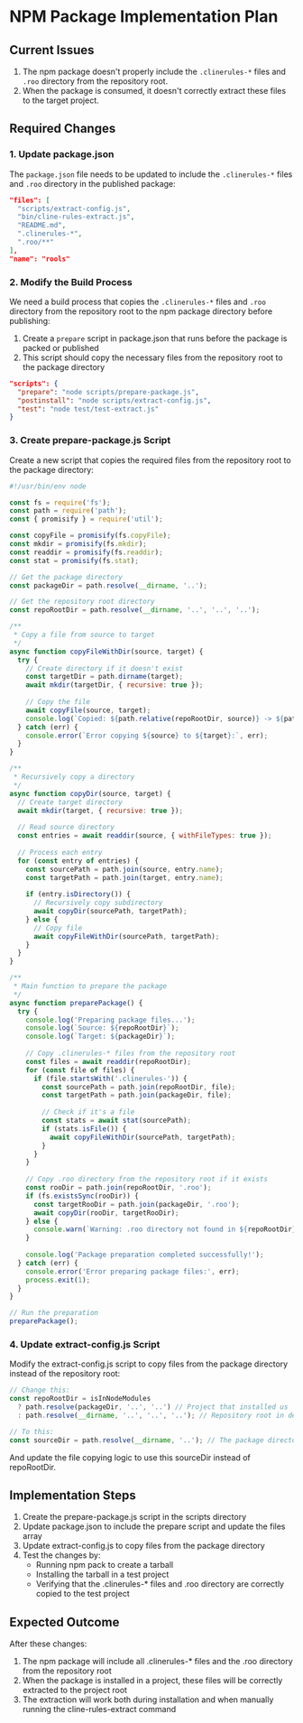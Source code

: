 # NPM Package Implementation Plan

## Current Issues

1. The npm package doesn't properly include the `.clinerules-*` files and `.roo` directory from the repository root.
2. When the package is consumed, it doesn't correctly extract these files to the target project.

## Required Changes

### 1. Update package.json

The `package.json` file needs to be updated to include the `.clinerules-*` files and `.roo` directory in the published package:

```json
"files": [
  "scripts/extract-config.js",
  "bin/cline-rules-extract.js",
  "README.md",
  ".clinerules-*",
  ".roo/**"
],
"name": "rools"
```

### 2. Modify the Build Process

We need a build process that copies the `.clinerules-*` files and `.roo` directory from the repository root to the npm package directory before publishing:

1. Create a `prepare` script in package.json that runs before the package is packed or published
2. This script should copy the necessary files from the repository root to the package directory

```json
"scripts": {
  "prepare": "node scripts/prepare-package.js",
  "postinstall": "node scripts/extract-config.js",
  "test": "node test/test-extract.js"
}
```

### 3. Create prepare-package.js Script

Create a new script that copies the required files from the repository root to the package directory:

```javascript
#!/usr/bin/env node

const fs = require('fs');
const path = require('path');
const { promisify } = require('util');

const copyFile = promisify(fs.copyFile);
const mkdir = promisify(fs.mkdir);
const readdir = promisify(fs.readdir);
const stat = promisify(fs.stat);

// Get the package directory
const packageDir = path.resolve(__dirname, '..');

// Get the repository root directory
const repoRootDir = path.resolve(__dirname, '..', '..', '..');

/**
 * Copy a file from source to target
 */
async function copyFileWithDir(source, target) {
  try {
    // Create directory if it doesn't exist
    const targetDir = path.dirname(target);
    await mkdir(targetDir, { recursive: true });
    
    // Copy the file
    await copyFile(source, target);
    console.log(`Copied: ${path.relative(repoRootDir, source)} -> ${path.relative(packageDir, target)}`);
  } catch (err) {
    console.error(`Error copying ${source} to ${target}:`, err);
  }
}

/**
 * Recursively copy a directory
 */
async function copyDir(source, target) {
  // Create target directory
  await mkdir(target, { recursive: true });
  
  // Read source directory
  const entries = await readdir(source, { withFileTypes: true });
  
  // Process each entry
  for (const entry of entries) {
    const sourcePath = path.join(source, entry.name);
    const targetPath = path.join(target, entry.name);
    
    if (entry.isDirectory()) {
      // Recursively copy subdirectory
      await copyDir(sourcePath, targetPath);
    } else {
      // Copy file
      await copyFileWithDir(sourcePath, targetPath);
    }
  }
}

/**
 * Main function to prepare the package
 */
async function preparePackage() {
  try {
    console.log('Preparing package files...');
    console.log(`Source: ${repoRootDir}`);
    console.log(`Target: ${packageDir}`);
    
    // Copy .clinerules-* files from the repository root
    const files = await readdir(repoRootDir);
    for (const file of files) {
      if (file.startsWith('.clinerules-')) {
        const sourcePath = path.join(repoRootDir, file);
        const targetPath = path.join(packageDir, file);
        
        // Check if it's a file
        const stats = await stat(sourcePath);
        if (stats.isFile()) {
          await copyFileWithDir(sourcePath, targetPath);
        }
      }
    }
    
    // Copy .roo directory from the repository root if it exists
    const rooDir = path.join(repoRootDir, '.roo');
    if (fs.existsSync(rooDir)) {
      const targetRooDir = path.join(packageDir, '.roo');
      await copyDir(rooDir, targetRooDir);
    } else {
      console.warn(`Warning: .roo directory not found in ${repoRootDir}`);
    }
    
    console.log('Package preparation completed successfully!');
  } catch (err) {
    console.error('Error preparing package files:', err);
    process.exit(1);
  }
}

// Run the preparation
preparePackage();
```

### 4. Update extract-config.js Script

Modify the extract-config.js script to copy files from the package directory instead of the repository root:

```javascript
// Change this:
const repoRootDir = isInNodeModules 
  ? path.resolve(packageDir, '..', '..') // Project that installed us
  : path.resolve(__dirname, '..', '..', '..'); // Repository root in development

// To this:
const sourceDir = path.resolve(__dirname, '..'); // The package directory
```

And update the file copying logic to use this sourceDir instead of repoRootDir.

## Implementation Steps

1. Create the prepare-package.js script in the scripts directory
2. Update package.json to include the prepare script and update the files array
3. Update extract-config.js to copy files from the package directory
4. Test the changes by:
   - Running npm pack to create a tarball
   - Installing the tarball in a test project
   - Verifying that the .clinerules-* files and .roo directory are correctly copied to the test project

## Expected Outcome

After these changes:
1. The npm package will include all .clinerules-* files and the .roo directory from the repository root
2. When the package is installed in a project, these files will be correctly extracted to the project root
3. The extraction will work both during installation and when manually running the cline-rules-extract command